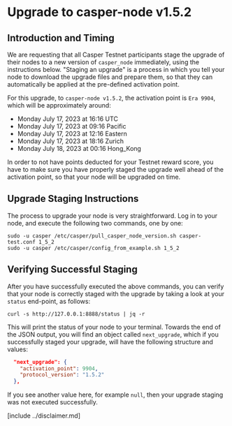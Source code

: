 # Upgrade to casper-node v1.5.2

## Introduction and Timing
We are requesting that all Casper Testnet participants stage the upgrade of their nodes to a new version of `casper_node`
immediately, using the instructions below. "Staging an upgrade" is a process in which you tell your node to download
the upgrade files and prepare them, so that they can automatically be applied at the pre-defined activation point.

For this upgrade, to `casper-node v1.5.2`, the activation point is `Era 9904`, which will be approximately around:
* Monday July 17, 2023 at 16:16 UTC
* Monday July 17, 2023 at 09:16 Pacific
* Monday July 17, 2023 at 12:16 Eastern
* Monday July 17, 2023 at 18:16 Zurich
* Monday July 18, 2023 at 00:16 Hong_Kong

In order to not have points deducted for your Testnet reward score, you have to make sure you have properly staged the
upgrade well ahead of the activation point, so that your node will be upgraded on time.

## Upgrade Staging Instructions

The process to upgrade your node is very straightforward. Log in to your node, and execute the following two commands,
one by one:

```shell
sudo -u casper /etc/casper/pull_casper_node_version.sh casper-test.conf 1_5_2
sudo -u casper /etc/casper/config_from_example.sh 1_5_2
```

## Verifying Successful Staging

After you have successfully executed the above commands, you can verify that your node is correctly staged with the
upgrade by taking a look at your `status` end-point, as follows:

```shell
curl -s http://127.0.0.1:8888/status | jq -r
```

This will print the status of your node to your terminal. Towards the end of the JSON output, you will find an object
called `next_upgrade`, which if you successfully staged your upgrade, will have the following structure and values:

```json
  "next_upgrade": {
    "activation_point": 9904,
    "protocol_version": "1.5.2"
  },
```

If you see another value here, for example `null`, then your upgrade staging was not executed successfully.

[include ../disclaimer.md]



